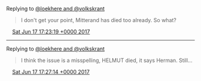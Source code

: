 Replying to [@loekhere and @volkskrant](https://twitter.com/loekhere/status/876063289322680320)

> I don't get your point, Mitterand has died too already\. So what?

<img src="../../media/tweet.ico" width="12" /> [Sat Jun 17 17:23:19 +0000 2017](https://twitter.com/DromerDenker/status/876128134122397696)

----

Replying to [@loekhere and @volkskrant](https://twitter.com/DromerDenker/status/876128134122397696)

> I think the issue is a misspelling, HELMUT died, it says Herman\. Still\.\.\.

<img src="../../media/tweet.ico" width="12" /> [Sat Jun 17 17:27:14 +0000 2017](https://twitter.com/DromerDenker/status/876129120266182658)